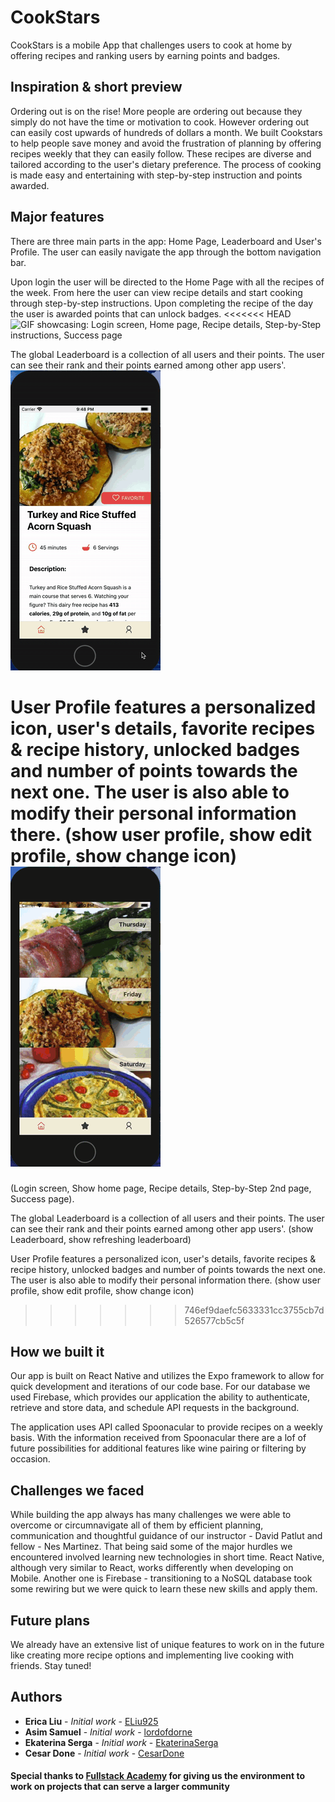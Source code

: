 # CookStars

CookStars is a mobile App that challenges users to cook at home by offering recipes and ranking users by earning points and badges.

## Inspiration & short preview

Ordering out is on the rise! More people are ordering out because they simply do not have the time or motivation to cook. However ordering out can easily cost upwards of hundreds of dollars a month.
We built Cookstars to help people save money and avoid the frustration of planning by offering recipes weekly that they can easily follow. These recipes are diverse and tailored according to the user's dietary preference. The process of cooking is made easy and entertaining with step-by-step instruction and points awarded.

## Major features

There are three main parts in the app: Home Page, Leaderboard and User's Profile. The user can easily navigate the app through the bottom navigation bar.

Upon login the user will be directed to the Home Page with all the recipes of the week. From here the user can view recipe details and start cooking through step-by-step instructions. Upon completing the recipe of the day the user is awarded points that can unlock badges.
<<<<<<< HEAD
![GIF showcasing: Login screen, Home page, Recipe details, Step-by-Step instructions, Success page](Login.gif)

The global Leaderboard is a collection of all users and their points. The user can see their rank and their points earned among other app users'.
![GIF showcasing: Leaderboard, Refreshing Leaderboard](Leaderboard-recording.gif)

User Profile features a personalized icon, user's details, favorite recipes & recipe history, unlocked badges and number of points towards the next one. The user is also able to modify their personal information there.
(show user profile, show edit profile, show change icon)
![GIF showcasing: User Profile page, Editing User Profile, changing User's Icon](UserProfile.gif)
=======
(Login screen, Show home page, Recipe details, Step-by-Step 2nd page, Success page).

The global Leaderboard is a collection of all users and their points. The user can see their rank and their points earned among other app users'.
(show Leaderboard, show refreshing leaderboard)

User Profile features a personalized icon, user's details, favorite recipes & recipe history, unlocked badges and number of points towards the next one. The user is also able to modify their personal information there.
(show user profile, show edit profile, show change icon)
>>>>>>> 746ef9daefc5633331cc3755cb7d526577cb5c5f

## How we built it

Our app is built on React Native and utilizes the Expo framework to allow for quick development and iterations of our code base. For our database we used Firebase, which provides our application the ability to authenticate, retrieve and store data, and schedule API requests in the background.

The application uses API called Spoonacular to provide recipes on a weekly basis. With the information received from Spoonacular there are a lof of future possibilities for additional features like wine pairing or filtering by occasion.

## Challenges we faced

While building the app always has many challenges we were able to overcome or circumnavigate all of them by efficient planning, communication and thoughtful guidance of our instructor - David Patlut and fellow - Nes Martinez. That being said some of the major hurdles we encountered involved learning new technologies in short time.
React Native, although very similar to React, works differently when developing on Mobile. Another one is Firebase - transitioning to a NoSQL database took some rewiring but we were quick to learn these new skills and apply them.

## Future plans

We already have an extensive list of unique features to work on in the future like creating more recipe options and implementing live cooking with friends. Stay tuned!

## Authors

-   **Erica Liu** - _Initial work_ - [ELiu925](https://github.com/eliu925)
-   **Asim Samuel** - _Initial work_ - [lordofdorne](https://github.com/lordofdorne)
-   **Ekaterina Serga** - _Initial work_ - [EkaterinaSerga](https://github.com/ekaterinaSerga)
-   **Cesar Done** - _Initial work_ - [CesarDone](https://github.com/cesardone)

#### Special thanks to [Fullstack Academy](https://https://www.fullstackacademy.com/) for giving us the environment to work on projects that can serve a larger community
